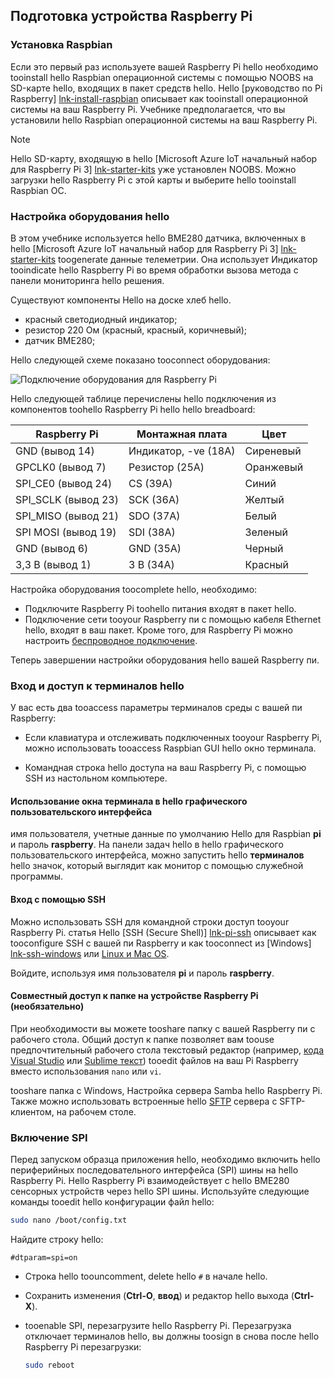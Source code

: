 ## <a name="prepare-your-raspberry-pi"></a>Подготовка устройства Raspberry Pi

### <a name="install-raspbian"></a>Установка Raspbian

Если это первый раз используете вашей Raspberry Pi hello необходимо tooinstall hello Raspbian операционной системы с помощью NOOBS на SD-карте hello, входящих в пакет средств hello. Hello [руководство по Pi Raspberry] [ lnk-install-raspbian] описывает как tooinstall операционной системы на ваш Raspberry Pi. Учебнике предполагается, что вы установили hello Raspbian операционной системы на ваш Raspberry Pi.

> [!NOTE]
> Hello SD-карту, входящую в hello [Microsoft Azure IoT начальный набор для Raspberry Pi 3] [ lnk-starter-kits] уже установлен NOOBS. Можно загрузки hello Raspberry Pi с этой карты и выберите hello tooinstall Raspbian ОС.

### <a name="set-up-hello-hardware"></a>Настройка оборудования hello

В этом учебнике используется hello BME280 датчика, включенных в hello [Microsoft Azure IoT начальный набор для Raspberry Pi 3] [ lnk-starter-kits] toogenerate данные телеметрии. Она использует Индикатор tooindicate hello Raspberry Pi во время обработки вызова метода с панели мониторинга hello решения.

Существуют компоненты Hello на доске хлеб hello.

- красный светодиодный индикатор;
- резистор 220 Ом (красный, красный, коричневый);
- датчик BME280;

Hello следующей схеме показано tooconnect оборудования:

![Подключение оборудования для Raspberry Pi][img-connection-diagram]

Hello следующей таблице перечислены hello подключения из компонентов toohello Raspberry Pi hello hello breadboard:

| Raspberry Pi            | Монтажная плата             |Цвет         |
| ----------------------- | ---------------------- | ------------- |
| GND (вывод 14)            | Индикатор, -ve (18A)      | Сиреневый          |
| GPCLK0 (вывод 7)          | Резистор (25A)         | Оранжевый          |
| SPI_CE0 (вывод 24)        | CS (39A)               | Синий          |
| SPI_SCLK (вывод 23)       | SCK (36A)              | Желтый        |
| SPI_MISO (вывод 21)       | SDO (37A)              | Белый         |
| SPI MOSI (вывод 19)       | SDI (38A)              | Зеленый         |
| GND (вывод 6)             | GND (35A)              | Черный         |
| 3,3 В (вывод 1)           | 3 В (34A)              | Красный           |

Настройка оборудования toocomplete hello, необходимо:

- Подключите Raspberry Pi toohello питания входят в пакет hello.
- Подключение сети tooyour Raspberry пи с помощью кабеля Ethernet hello, входят в ваш пакет. Кроме того, для Raspberry Pi можно настроить [беспроводное подключение][lnk-pi-wireless].

Теперь завершении настройки оборудования hello вашей Raspberry пи.

### <a name="sign-in-and-access-hello-terminal"></a>Вход и доступ к терминалов hello

У вас есть два tooaccess параметры терминалов среды с вашей пи Raspberry:

- Если клавиатура и отслеживать подключенных tooyour Raspberry Pi, можно использовать tooaccess Raspbian GUI hello окно терминала.

- Командная строка hello доступа на ваш Raspberry Pi, с помощью SSH из настольном компьютере.

#### <a name="use-a-terminal-window-in-hello-gui"></a>Использование окна терминала в hello графического пользовательского интерфейса

имя пользователя, учетные данные по умолчанию Hello для Raspbian **pi** и пароль **raspberry**. На панели задач hello в hello графического пользовательского интерфейса, можно запустить hello **терминалов** hello значок, который выглядит как монитор с помощью служебной программы.

#### <a name="sign-in-with-ssh"></a>Вход с помощью SSH

Можно использовать SSH для командной строки доступ tooyour Raspberry Pi. статья Hello [SSH (Secure Shell)] [ lnk-pi-ssh] описывает как tooconfigure SSH с вашей пи Raspberry и как tooconnect из [Windows] [ lnk-ssh-windows] или [Linux и Mac OS][lnk-ssh-linux].

Войдите, используя имя пользователя **pi** и пароль **raspberry**.

#### <a name="optional-share-a-folder-on-your-raspberry-pi"></a>Совместный доступ к папке на устройстве Raspberry Pi (необязательно)

При необходимости вы можете tooshare папку с вашей Raspberry пи с рабочего стола. Общий доступ к папке позволяет вам toouse предпочтительный рабочего стола текстовый редактор (например, [кода Visual Studio](https://code.visualstudio.com/) или [Sublime текст](http://www.sublimetext.com/)) tooedit файлов на ваш Pi Raspberry вместо использования `nano` или `vi`.

tooshare папка с Windows, Настройка сервера Samba hello Raspberry Pi. Также можно использовать встроенные hello [SFTP](https://www.raspberrypi.org/documentation/remote-access/) сервера с SFTP-клиентом, на рабочем столе.

### <a name="enable-spi"></a>Включение SPI

Перед запуском образца приложения hello, необходимо включить hello периферийных последовательного интерфейса (SPI) шины на hello Raspberry Pi. Hello Raspberry Pi взаимодействует с hello BME280 сенсорных устройств через hello SPI шины. Используйте следующие команды tooedit hello конфигурации файл hello:

```sh
sudo nano /boot/config.txt
```

Найдите строку hello:

`#dtparam=spi=on`

- Строка hello toouncomment, delete hello `#` в начале hello.
- Сохранить изменения (**Ctrl-O**, **ввод**) и редактор hello выхода (**Ctrl-X**).
- tooenable SPI, перезагрузите hello Raspberry Pi. Перезагрузка отключает терминалов hello, вы должны toosign в снова после hello Raspberry Pi перезагрузки:

  ```sh
  sudo reboot
  ```


[img-connection-diagram]: media/iot-suite-raspberry-pi-kit-prepare-pi/rpi2_remote_monitoring.png

[lnk-install-raspbian]: https://www.raspberrypi.org/learning/software-guide/quickstart/
[lnk-pi-wireless]: https://www.raspberrypi.org/documentation/configuration/wireless/README.md
[lnk-pi-ssh]: https://www.raspberrypi.org/documentation/remote-access/ssh/README.md
[lnk-ssh-windows]: https://www.raspberrypi.org/documentation/remote-access/ssh/windows.md
[lnk-ssh-linux]: https://www.raspberrypi.org/documentation/remote-access/ssh/unix.md
[lnk-starter-kits]: https://azure.microsoft.com/develop/iot/starter-kits/